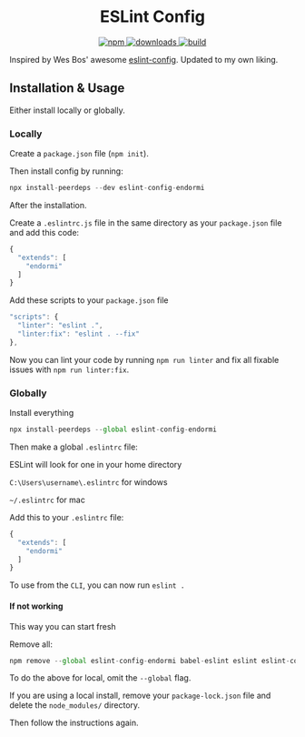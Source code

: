 <h1 align="center">
  ESLint Config
</h1>

<p align="center">
  <a href="https://www.npmjs.com/package/eslint-config-endormi">
    <img alt="npm" src="https://img.shields.io/npm/v/eslint-config-endormi?color=blue">
  </a>
  <a href="https://www.npmjs.com/package/eslint-config-endormi">
    <img alt="downloads" src="https://img.shields.io/npm/dt/eslint-config-endormi">
  </a>
  <a href="https://travis-ci.org/endormi/eslint-config-endormi">
    <img src="https://img.shields.io/travis/endormi/eslint-config-endormi" alt="build" />
  </a>
</p>

Inspired by Wes Bos' awesome [eslint-config](https://github.com/wesbos/eslint-config-wesbos). Updated to my own liking.

## Installation & Usage

Either install locally or globally.

### Locally

Create a `package.json` file (`npm init`).

Then install config by running:

```js
npx install-peerdeps --dev eslint-config-endormi
```

After the installation.

Create a `.eslintrc.js` file in the same directory as your `package.json` file and add this code:

```js
{
  "extends": [
    "endormi"
  ]
}
```

Add these scripts to your `package.json` file

```js
"scripts": {
  "linter": "eslint .",
  "linter:fix": "eslint . --fix"
},
```

Now you can lint your code by running `npm run linter` and fix all fixable issues with `npm run linter:fix`.

### Globally

Install everything

```js
npx install-peerdeps --global eslint-config-endormi
```

Then make a global `.eslintrc` file:

ESLint will look for one in your home directory

`C:\Users\username\.eslintrc` for windows

`~/.eslintrc` for mac

Add this to your `.eslintrc` file:

```js
{
  "extends": [
    "endormi"
  ]
}
```

To use from the `CLI`, you can now run `eslint .`

#### If not working

This way you can start fresh

Remove all:

```js
npm remove --global eslint-config-endormi babel-eslint eslint eslint-config-prettier eslint-config-airbnb eslint-plugin-html eslint-plugin-prettier eslint-plugin-import eslint-plugin-react prettier
```
To do the above for local, omit the `--global` flag.

If you are using a local install, remove your `package-lock.json` file and delete the `node_modules/` directory.

Then follow the instructions again.